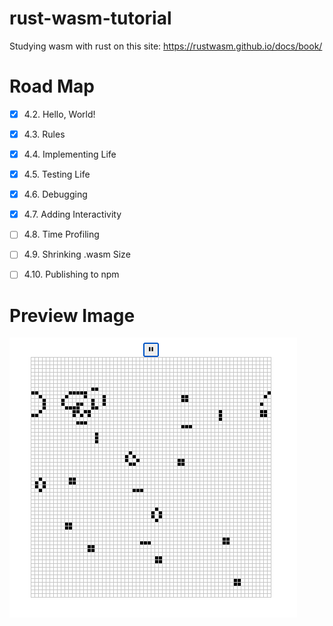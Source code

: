 # rust-wasm-tutorial


Studying wasm with rust on this site:
https://rustwasm.github.io/docs/book/



# Road Map
- [x] 4.2. Hello, World!
- [x] 4.3. Rules
- [x] 4.4. Implementing Life
- [x] 4.5. Testing Life
- [x] 4.6. Debugging
- [x] 4.7. Adding Interactivity
- [ ] 4.8. Time Profiling
- [ ] 4.9. Shrinking .wasm Size
- [ ] 4.10. Publishing to npm


# Preview Image
![preview of life](src/preview_of_life.png)
